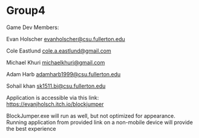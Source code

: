 # Group4
Game Dev
Members:

Evan Holscher evanholscher@csu.fullerton.edu

Cole Eastlund cole.a.eastlund@gmail.com

Michael Khuri michaelkhuri@gmail.com

Adam Harb adamharb1999@csu.fullerton.edu

Sohail khan sk1511.bi@csu.fullerton.edu

Application is accessible via this link: 
https://evanjholsch.itch.io/blockjumper

BlockJumper.exe will run as well, but not optimized for appearance. 
Running application from provided link on a non-mobile 
device will provide the best experience
